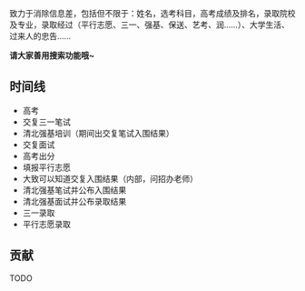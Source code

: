 致力于消除信息差，包括但不限于：姓名，选考科目，高考成绩及排名，录取院校及专业，录取经过（平行志愿、三一、强基、保送、艺考、润……）、大学生活、过来人的忠告……

**请大家善用搜索功能哦~**

## 时间线

- 高考
- 交复三一笔试
- 清北强基培训（期间出交复笔试入围结果）
- 交复面试
- 高考出分
- 填报平行志愿
- 大致可以知道交复入围结果（内部，问招办老师）
- 清北强基笔试并公布入围结果
- 清北强基面试并公布录取结果
- 三一录取
- 平行志愿录取

## 贡献
TODO